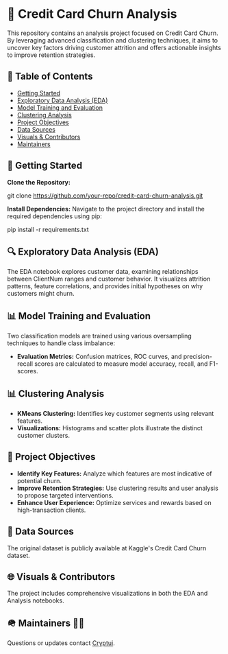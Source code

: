 # 🏦 Credit Card Churn Analysis

This repository contains an analysis project focused on Credit Card Churn. By leveraging advanced classification and clustering techniques, it aims to uncover key factors driving customer attrition and offers actionable insights to improve retention strategies.

## 📑 Table of Contents
- [Getting Started](#-getting-started)
- [Exploratory Data Analysis (EDA)](#-exploratory-data-analysis-eda)
- [Model Training and Evaluation](#-model-training-and-evaluation)
- [Clustering Analysis](#-clustering-analysis)
- [Project Objectives](#-project-objectives)
- [Data Sources](#-data-sources)
- [Visuals & Contributors](#-visuals--contributors)
- [Maintainers](#-maintainers)

## 🚀 Getting Started

**Clone the Repository:**

git clone https://github.com/your-repo/credit-card-churn-analysis.git

**Install Dependencies:** Navigate to the project directory and install the required dependencies using pip:

pip install -r requirements.txt

## 🔍 Exploratory Data Analysis (EDA)

The EDA notebook explores customer data, examining relationships between ClientNum ranges and customer behavior. It visualizes attrition patterns, feature correlations, and provides initial hypotheses on why customers might churn.

## 📊 Model Training and Evaluation

Two classification models are trained using various oversampling techniques to handle class imbalance:
- **Evaluation Metrics:** Confusion matrices, ROC curves, and precision-recall scores are calculated to measure model accuracy, recall, and F1-scores.

## 📊 Clustering Analysis

- **KMeans Clustering:** Identifies key customer segments using relevant features.
- **Visualizations:** Histograms and scatter plots illustrate the distinct customer clusters.

## 🎯 Project Objectives

- **Identify Key Features:** Analyze which features are most indicative of potential churn.
- **Improve Retention Strategies:** Use clustering results and user analysis to propose targeted interventions.
- **Enhance User Experience:** Optimize services and rewards based on high-transaction clients.

## 📄 Data Sources

The original dataset is publicly available at Kaggle's Credit Card Churn dataset.

## 🌐 Visuals & Contributors

The project includes comprehensive visualizations in both the EDA and Analysis notebooks.

## 🪖 Maintainers 👷‍♂️

Questions or updates contact [Cryptui](https://github.com/Cryptui).

